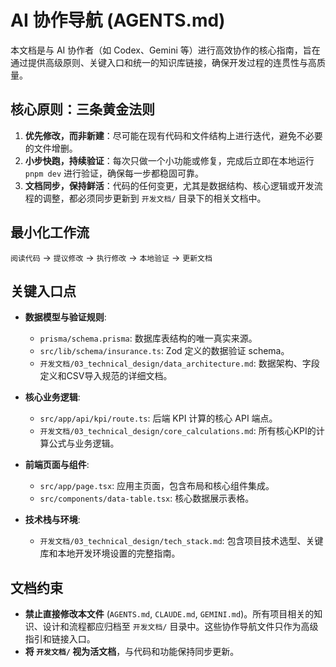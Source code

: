 # AI 协作导航 (AGENTS.md)

本文档是与 AI 协作者（如 Codex、Gemini 等）进行高效协作的核心指南，旨在通过提供高级原则、关键入口和统一的知识库链接，确保开发过程的连贯性与高质量。

## 核心原则：三条黄金法则

1.  **优先修改，而非新建**：尽可能在现有代码和文件结构上进行迭代，避免不必要的文件增删。
2.  **小步快跑，持续验证**：每次只做一个小功能或修复，完成后立即在本地运行 `pnpm dev` 进行验证，确保每一步都稳固可靠。
3.  **文档同步，保持鲜活**：代码的任何变更，尤其是数据结构、核心逻辑或开发流程的调整，都必须同步更新到 `开发文档/` 目录下的相关文档中。

## 最小化工作流

`阅读代码` -> `提议修改` -> `执行修改` -> `本地验证` -> `更新文档`

## 关键入口点

- **数据模型与验证规则**: 
  - `prisma/schema.prisma`: 数据库表结构的唯一真实来源。
  - `src/lib/schema/insurance.ts`: Zod 定义的数据验证 schema。
  - `开发文档/03_technical_design/data_architecture.md`: 数据架构、字段定义和CSV导入规范的详细文档。

- **核心业务逻辑**:
  - `src/app/api/kpi/route.ts`: 后端 KPI 计算的核心 API 端点。
  - `开发文档/03_technical_design/core_calculations.md`: 所有核心KPI的计算公式与业务逻辑。

- **前端页面与组件**:
  - `src/app/page.tsx`: 应用主页面，包含布局和核心组件集成。
  - `src/components/data-table.tsx`: 核心数据展示表格。

- **技术栈与环境**:
  - `开发文档/03_technical_design/tech_stack.md`: 包含项目技术选型、关键库和本地开发环境设置的完整指南。

## 文档约束

- **禁止直接修改本文件** (`AGENTS.md`, `CLAUDE.md`, `GEMINI.md`)。所有项目相关的知识、设计和流程都应归档至 `开发文档/` 目录中。这些协作导航文件只作为高级指引和链接入口。
- **将 `开发文档/` 视为活文档**，与代码和功能保持同步更新。

